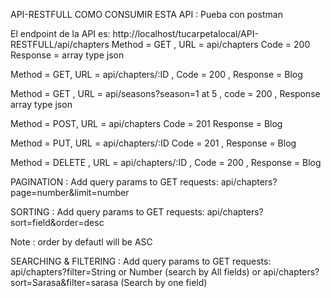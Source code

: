 API-RESTFULL COMO CONSUMIR ESTA API : Pueba con postman

El endpoint de la API es: http://localhost/tucarpetalocal/API-RESTFULL/api/chapters 
Method = GET , URL = api/chapters Code = 200 Response = array type json

Method = GET, URL = api/chapters/:ID , Code = 200 , Response = Blog

Method = GET , URL = api/seasons?season=1 at 5 , code = 200 , Response array type json

Method = POST, URL = api/chapters Code = 201 Response = Blog

Method = PUT, URL = api/chapters/:ID Code = 201 , Response = Blog

Method = DELETE , URL = api/chapters/:ID , Code = 200 , Response = Blog

PAGINATION : Add query params to GET requests: api/chapters?page=number&limit=number

SORTING : Add query params to GET requests: api/chapters?sort=field&order=desc 
                                        
Note : order by defautl will be ASC

SEARCHING & FILTERING : Add query params to GET requests: api/chapters?filter=String or Number (search by All fields) or api/chapters?sort=Sarasa&filter=sarasa (Search by one field) 